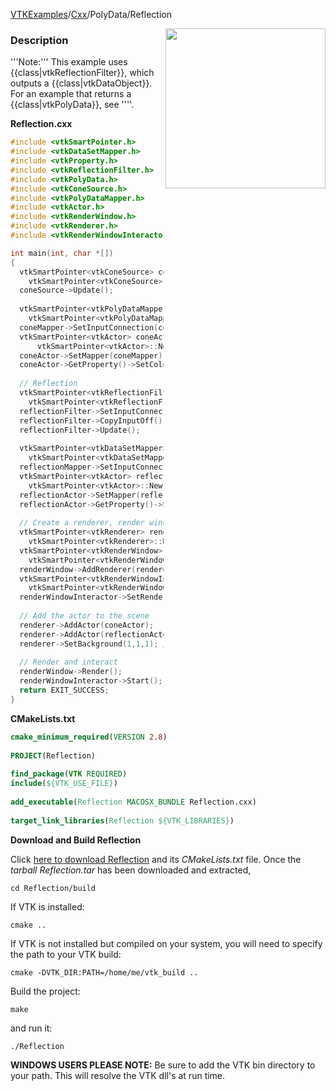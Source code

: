 [VTKExamples](Home)/[Cxx](Cxx)/PolyData/Reflection

<img align="right" src="https://github.com/lorensen/VTKExamples/raw/master/Testing/Baseline/PolyData/TestReflection.png" width="256" />

### Description
'''Note:''' This example uses {{class|vtkReflectionFilter}}, which outputs a {{class|vtkDataObject}}. For an example that returns a {{class|vtkPolyData}}, see ''[]([../../Filtering/TransformPolyData|TransformPolyData])''.

**Reflection.cxx**
```c++
#include <vtkSmartPointer.h>
#include <vtkDataSetMapper.h>
#include <vtkProperty.h>
#include <vtkReflectionFilter.h>
#include <vtkPolyData.h>
#include <vtkConeSource.h>
#include <vtkPolyDataMapper.h>
#include <vtkActor.h>
#include <vtkRenderWindow.h>
#include <vtkRenderer.h>
#include <vtkRenderWindowInteractor.h>

int main(int, char *[])
{
  vtkSmartPointer<vtkConeSource> coneSource = 
    vtkSmartPointer<vtkConeSource>::New();
  coneSource->Update();
  
  vtkSmartPointer<vtkPolyDataMapper> coneMapper = 
    vtkSmartPointer<vtkPolyDataMapper>::New();
  coneMapper->SetInputConnection(coneSource->GetOutputPort());
  vtkSmartPointer<vtkActor> coneActor = 
      vtkSmartPointer<vtkActor>::New();
  coneActor->SetMapper(coneMapper);
  coneActor->GetProperty()->SetColor(0.0, 1.0, 0.0); //(R,G,B)
  
  // Reflection
  vtkSmartPointer<vtkReflectionFilter> reflectionFilter = 
    vtkSmartPointer<vtkReflectionFilter>::New();
  reflectionFilter->SetInputConnection(coneSource->GetOutputPort());
  reflectionFilter->CopyInputOff();
  reflectionFilter->Update();
  
  vtkSmartPointer<vtkDataSetMapper> reflectionMapper = 
    vtkSmartPointer<vtkDataSetMapper>::New();
  reflectionMapper->SetInputConnection(reflectionFilter->GetOutputPort());
  vtkSmartPointer<vtkActor> reflectionActor = 
    vtkSmartPointer<vtkActor>::New();
  reflectionActor->SetMapper(reflectionMapper);
  reflectionActor->GetProperty()->SetColor(1.0, 0.0, 0.0); //(R,G,B)
  
  // Create a renderer, render window, and interactor
  vtkSmartPointer<vtkRenderer> renderer = 
    vtkSmartPointer<vtkRenderer>::New();
  vtkSmartPointer<vtkRenderWindow> renderWindow = 
    vtkSmartPointer<vtkRenderWindow>::New();
  renderWindow->AddRenderer(renderer);
  vtkSmartPointer<vtkRenderWindowInteractor> renderWindowInteractor = 
    vtkSmartPointer<vtkRenderWindowInteractor>::New();
  renderWindowInteractor->SetRenderWindow(renderWindow);
 
  // Add the actor to the scene
  renderer->AddActor(coneActor);
  renderer->AddActor(reflectionActor);
  renderer->SetBackground(1,1,1); // Background color white
 
  // Render and interact
  renderWindow->Render();
  renderWindowInteractor->Start();
  return EXIT_SUCCESS;
}
```
**CMakeLists.txt**
```cmake
cmake_minimum_required(VERSION 2.8)
 
PROJECT(Reflection)
 
find_package(VTK REQUIRED)
include(${VTK_USE_FILE})
 
add_executable(Reflection MACOSX_BUNDLE Reflection.cxx)
 
target_link_libraries(Reflection ${VTK_LIBRARIES})
```

**Download and Build Reflection**

Click [here to download Reflection](https://github.com/lorensen/VTKWikiExamplesTarballs/raw/master/Reflection.tar) and its *CMakeLists.txt* file.
Once the *tarball Reflection.tar* has been downloaded and extracted,
```
cd Reflection/build 
```
If VTK is installed:
```
cmake ..
```
If VTK is not installed but compiled on your system, you will need to specify the path to your VTK build:
```
cmake -DVTK_DIR:PATH=/home/me/vtk_build ..
```
Build the project:
```
make
```
and run it:
```
./Reflection
```
**WINDOWS USERS PLEASE NOTE:** Be sure to add the VTK bin directory to your path. This will resolve the VTK dll's at run time.

